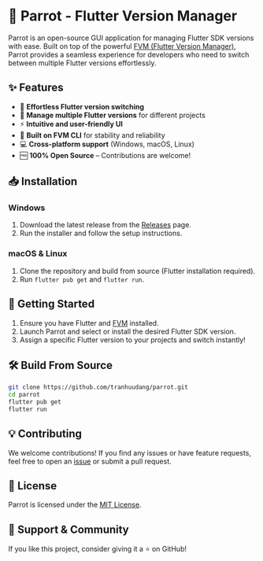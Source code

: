 # 🦜 Parrot - Flutter Version Manager

Parrot is an open-source GUI application for managing Flutter SDK versions with ease. Built on top of the powerful [FVM (Flutter Version Manager)](https://github.com/fluttertools/fvm), Parrot provides a seamless experience for developers who need to switch between multiple Flutter versions effortlessly.

## ✨ Features

- 🔄 **Effortless Flutter version switching**
- 📂 **Manage multiple Flutter versions** for different projects
- ⚡ **Intuitive and user-friendly UI**
- 🔧 **Built on FVM CLI** for stability and reliability
- 💻 **Cross-platform support** (Windows, macOS, Linux)
- 🆓 **100% Open Source** – Contributions are welcome!

## 📥 Installation

### Windows
1. Download the latest release from the [Releases](ms-windows-store://pdp/?productid=9NQN1PJ0FDR1) page.
2. Run the installer and follow the setup instructions.

### macOS & Linux
1. Clone the repository and build from source (Flutter installation required).
2. Run `flutter pub get` and `flutter run`.

## 🚀 Getting Started

1. Ensure you have Flutter and [FVM](https://github.com/fluttertools/fvm) installed.
2. Launch Parrot and select or install the desired Flutter SDK version.
3. Assign a specific Flutter version to your projects and switch instantly!

## 🛠️ Build From Source

```sh
git clone https://github.com/tranhuudang/parrot.git
cd parrot
flutter pub get
flutter run
```

## 💡 Contributing

We welcome contributions! If you find any issues or have feature requests, feel free to open an [issue](https://github.com/tranhuudang/parrot/issues) or submit a pull request.

## 📜 License

Parrot is licensed under the [MIT License](LICENSE).

## 🌟 Support & Community

If you like this project, consider giving it a ⭐ on GitHub!  
